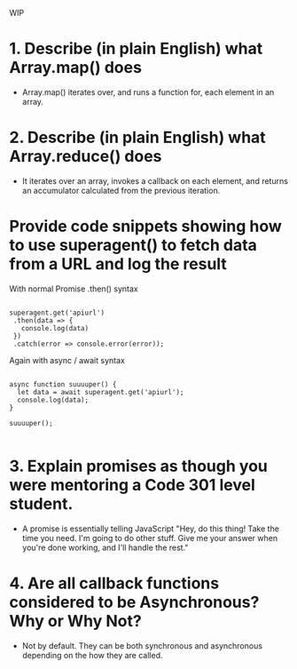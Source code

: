 WIP 


# 1. Describe (in plain English) what Array.map() does
* Array.map() iterates over, and runs a function for, each element in an array. 

# 2. Describe (in plain English) what Array.reduce() does
* It iterates over an array, invokes a callback on each element, and returns an accumulator calculated from the previous iteration. 

# Provide code snippets showing how to use superagent() to fetch data from a URL and log the result

With normal Promise .then() syntax

``` Plaintext

superagent.get('apiurl')
 .then(data => {
   console.log(data)
 })
 .catch(error => console.error(error));

```
Again with async / await syntax

``` Plaintext

async function suuuuper() {
  let data = await superagent.get('apiurl');
  console.log(data);
}

suuuuper();


```

# 3. Explain promises as though you were mentoring a Code 301 level student. 
* A promise is essentially telling JavaScript "Hey, do this thing! Take the time you need. I'm going to do other stuff. Give me your answer when you're done working, and I'll handle the rest."

# 4. Are all callback functions considered to be Asynchronous? Why or Why Not?
* Not by default. They can be both synchronous and asynchronous depending on the how they are called. 